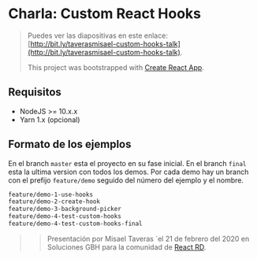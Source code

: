 # Charla: Custom React Hooks

> Puedes ver las diapositivas en este enlace: [http://bit.ly/taverasmisael-custom-hooks-talk](http://bit.ly/taverasmisael-custom-hooks-talk).
>
> This project was bootstrapped with [Create React App](https://github.com/facebook/create-react-app).

## Requisitos

* NodeJS >= 10.x.x
* Yarn 1.x (opcional)

## Formato de los ejemplos

En el branch `master` esta el proyecto en su fase inicial. En el branch `final` esta la ultima version con todos los demos. Por cada demo hay un branch con el prefijo `feature/demo` seguido del número del ejemplo y el nombre.

```bash
feature/demo-1-use-hooks
feature/demo-2-create-hook
feature/demo-3-background-picker
feature/demo-4-test-custom-hooks
feature/demo-4-test-custom-hooks-final
```

>> Presentación por Misael Taveras `el 21 de febrero del 2020 en Soluciones GBH para la comunidad de [React RD](https://github.com/React-RD).
